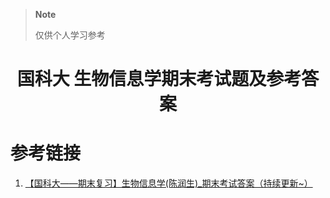 > **Note**
>
> 仅供个人学习参考

# <div align=center width="40"> 国科大 生物信息学期末考试题及参考答案</div>

# 参考链接
1. [【国科大——期末复习】生物信息学(陈润生)_期末考试答案（持续更新~）](https://blog.csdn.net/m0_61164319/article/details/133918588?spm=1001.2014.3001.5502)
